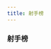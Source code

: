 ```yaml
---
title: 射手榜
---
```


### 射手榜

<GoalRank rank="1" name="姆巴佩" state="fr" goals="3" />
<GoalRank rank="1" name="瓦伦西亚" state="ec" goals="3" />
<GoalRank rank="1" name="加克波" state="nl" goals="3" />
<GoalRank rank="1" name="拉什福德" state="gb-eng" goals="3" />

<GoalRank rank="5" name="萨卡" state="gb-eng" goals="2" />
<GoalRank rank="5" name="塔雷米" state="ir" goals="2" />
<GoalRank rank="5" name="吉鲁" state="fr" goals="2" />
<GoalRank rank="5" name="托雷斯" state="es" goals="2" />
<GoalRank rank="5" name="理查利森" state="br" goals="2" />
<GoalRank rank="5" name="梅西" state="ar" goals="2" />
<GoalRank rank="5" name="克拉马里奇" state="hr" goals="2" />
<GoalRank rank="5" name="莫拉塔" state="es" goals="2" />
<GoalRank rank="5" name="库杜斯" state="gh" goals="2" />
<GoalRank rank="5" name="曹圭成" state="kr" goals="2" />
<GoalRank rank="5" name="费尔南德斯" state="pt" goals="2" />
<GoalRank rank="5" name="多萨里" state="sa" goals="2" />

<GoalRank rank="17" name="贝林厄姆" state="gb-eng" goals="1" />
<GoalRank rank="17" name="斯特林" state="gb-eng" goals="1" />
<GoalRank rank="17" name="格拉利什" state="gb-eng" goals="1" />
<GoalRank rank="17" name="加克波" state="nl" goals="1" />
<GoalRank rank="17" name="克拉森" state="nl" goals="1" />
<GoalRank rank="17" name="维阿" state="us" goals="1" />
<GoalRank rank="17" name="贝尔" state="gb-wls" goals="1" />
<GoalRank rank="17" name="谢赫里" state="sa" goals="1" />
<GoalRank rank="17" name="拉比奥" state="fr" goals="1" />
<GoalRank rank="17" name="古德温" state="fr" goals="1" />
<GoalRank rank="17" name="京多安" state="de" goals="1" />
<GoalRank rank="17" name="堂安律" state="jp" goals="1" />
<GoalRank rank="17" name="浅野拓磨" state="jp" goals="1" />
<GoalRank rank="17" name="奥尔默" state="es" goals="1" />
<GoalRank rank="17" name="阿森西奥" state="es" goals="1" />
<GoalRank rank="17" name="加维拉" state="es" goals="1" />
<GoalRank rank="17" name="索莱尔" state="es" goals="1" />

<GoalRank rank="17" name="巴舒亚伊" state="be" goals="1" />
<GoalRank rank="17" name="恩博洛" state="ch" goals="1" />
<GoalRank rank="17" name="罗纳尔多" state="pt" goals="1" />
<GoalRank rank="17" name="菲利克斯" state="pt" goals="1" />
<GoalRank rank="17" name="莱昂" state="pt" goals="1" />
<GoalRank rank="17" name="阿尤" state="gh" goals="1" />
<GoalRank rank="17" name="布卡里" state="gh" goals="1" />
<GoalRank rank="17" name="切什米" state="ir" goals="1" />
<GoalRank rank="17" name="雷扎伊安" state="ir" goals="1" />
<GoalRank rank="17" name="蒙塔里" state="qa" goals="1" />
<GoalRank rank="17" name="迪亚" state="sn" goals="1" />
<GoalRank rank="17" name="迪德希欧" state="sn" goals="1" />
<GoalRank rank="17" name="迪昂" state="sn" goals="1" />
<GoalRank rank="17" name="杜克" state="au" goals="1" />
<GoalRank rank="17" name="泽林斯基" state="pl" goals="1" />
<GoalRank rank="17" name="莱万多夫斯基" state="pl" goals="1" />
<GoalRank rank="17" name="克里斯滕森" state="dk" goals="1" />
<GoalRank rank="17" name="费尔南德斯" state="mx" goals="1" />
<GoalRank rank="17" name="富勒" state="cr" goals="1" />
<GoalRank rank="17" name="赛斯" state="ma" goals="1" />
<GoalRank rank="17" name="阿布赫拉尔" state="ma" goals="1" />
<GoalRank rank="17" name="里瓦亚" state="hr" goals="1" />
<GoalRank rank="17" name="马耶尔" state="hr" goals="1" />
<GoalRank rank="17" name="戴维斯" state="ca" goals="1" />
<GoalRank rank="17" name="菲尔克鲁格" state="de" goals="1" />
<GoalRank rank="17" name="卡斯特莱托" state="cm" goals="1" />
<GoalRank rank="17" name="巴布巴卡尔" state="cm" goals="1" />
<GoalRank rank="17" name="艾里克" state="cm" goals="1" />
<GoalRank rank="17" name="帕夫洛维奇" state="rs" goals="1" />
<GoalRank rank="17" name="萨维奇" state="rs" goals="1" />
<GoalRank rank="17" name="米特罗维奇" state="rs" goals="1" />
<GoalRank rank="17" name="萨利苏" state="gh" goals="1" />
<GoalRank rank="17" name="卡塞米罗" state="br" goals="1" />
<GoalRank rank="17" name="德容" state="nl" goals="1" />
<GoalRank rank="17" name="凯塞多" state="ec" goals="1" />
<GoalRank rank="17" name="萨尔" state="sn" goals="1" />
<GoalRank rank="17" name="库利巴利" state="sn" goals="1" />
<GoalRank rank="17" name="福登" state="gb-eng" goals="1" />
<GoalRank rank="17" name="普利西奇" state="us" goals="1" />
<GoalRank rank="17" name="哈兹里" state="tn" goals="1" />
<GoalRank rank="17" name="莱基" state="au" goals="1" />
<GoalRank rank="17" name="马卡利斯特" state="ar" goals="1" />
<GoalRank rank="17" name="阿尔瓦雷斯" state="ar" goals="1" />
<GoalRank rank="17" name="马丁" state="mx" goals="1" />
<GoalRank rank="17" name="查维斯" state="mx" goals="1" />
